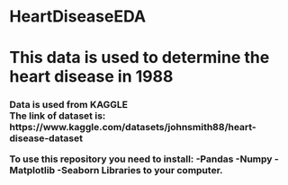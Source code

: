 # HeartDiseaseEDA
<h1>This data is used to determine the heart disease in 1988</h1>
<h3>Data is used from <b>KAGGLE</b><br> 
The link of dataset is: https://www.kaggle.com/datasets/johnsmith88/heart-disease-dataset


To use this repository you need to install:
  -Pandas
  -Numpy
  -Matplotlib
  -Seaborn
  Libraries to your computer. 
</h3>
